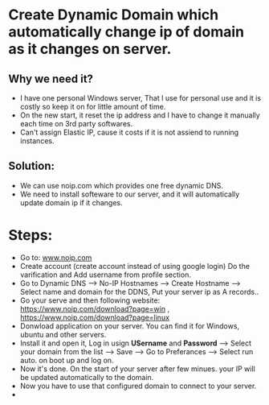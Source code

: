 # Create Dynamic Domain which automatically change ip of domain as it changes on server.
## Why we need it?
- I have one personal Windows server, That I use for personal use and it is costly so keep it on for little amount of time.
- On the new start, it reset the ip address and I have to change it manually each time on 3rd party softwares.
- Can't assign Elastic IP, cause it costs if it is not assiend to running instances.
## Solution:
- We can use noip.com which provides one free dynamic DNS.
- We need to install softeware to our server, and it will automatically update domain ip if it changes.

# Steps:
- Go to: www.noip.com
- Create account (create account instead of using google login) Do the varification and Add username from profile section.
- Go to Dynamic DNS --> No-IP Hostnames --> Create Hostname --> Select name and domain for the DDNS, Put your server ip as A records..
- Go your serve and then following website: https://www.noip.com/download?page=win , https://www.noip.com/download?page=linux
- Donwload application on your server. You can find it for Windows, ubuntu and other servers.
- Install it and open it, Log in usign **USername** and **Password** --> Select your domain from the list --> Save --> Go to Preferances --> Select run auto. on boot up and log on.
- Now it's done. On the start of your server after few minues. your IP will be updated automatically to the domain.
- Now you have to use that configured domain to connect to your server.
- 
